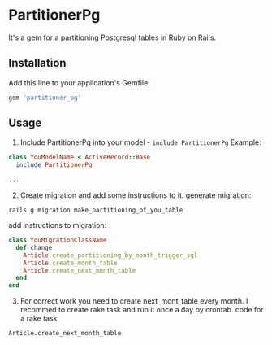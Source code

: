 # PartitionerPg

It's a gem for a partitioning Postgresql tables in Ruby on Rails.

## Installation

Add this line to your application's Gemfile:

```ruby
gem 'partitioner_pg'
```

## Usage

1) Include PartitionerPg into your model - `include PartitionerPg`
Example:
```ruby
class YouModelName < ActiveRecord::Base
  include PartitionerPg

...
```
2) Create migration and add some instructions to it.
generate migration:
```
rails g migration make_partitioning_of_you_table
```
add instructions to migration:
```ruby
class YouMigrationClassName
  def change
    Article.create_partitioning_by_month_trigger_sql
    Article.create_month_table
    Article.create_next_month_table
  end
end

```
3) For correct work you need to create next_mont_table every month.
  I recommed to create rake task and run it once a day by crontab.
code for a rake task
```
Article.create_next_month_table
```

